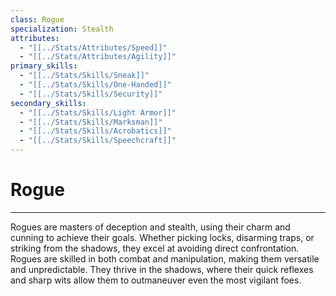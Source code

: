 ```yaml
---
class: Rogue
specialization: Stealth
attributes:
  - "[[../Stats/Attributes/Speed]]"
  - "[[../Stats/Attributes/Agility]]"
primary_skills:
  - "[[../Stats/Skills/Sneak]]"
  - "[[../Stats/Skills/One-Handed]]"
  - "[[../Stats/Skills/Security]]"
secondary_skills:
  - "[[../Stats/Skills/Light Armor]]"
  - "[[../Stats/Skills/Marksman]]"
  - "[[../Stats/Skills/Acrobatics]]"
  - "[[../Stats/Skills/Speechcraft]]"
---
```

# **Rogue**
---
Rogues are masters of deception and stealth, using their charm and cunning to achieve their goals. Whether picking locks, disarming traps, or striking from the shadows, they excel at avoiding direct confrontation. Rogues are skilled in both combat and manipulation, making them versatile and unpredictable. They thrive in the shadows, where their quick reflexes and sharp wits allow them to outmaneuver even the most vigilant foes.